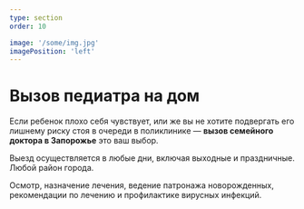 ```yaml
---
type: section
order: 10

image: '/some/img.jpg'
imagePosition: 'left'
---
```


# Вызов педиатра на дом

Если ребенок плохо себя чувствует, или же вы не хотите подвергать его лишнему риску стоя в очереди в поликлинике — **вызов семейного доктора в Запорожье** это ваш выбор. 

Выезд осуществляется в любые дни, включая выходные и праздничные. Любой район города.

Осмотр, назначение лечения, ведение патронажа новорожденных, рекомендации по лечению и профилактике вирусных инфекций.
